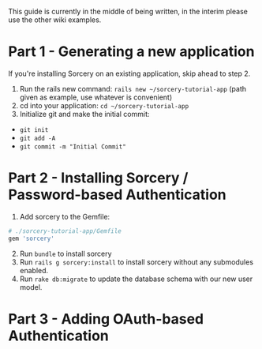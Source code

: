 This guide is currently in the middle of being written, in the interim please use the other wiki examples.

# Part 1 - Generating a new application

If you're installing Sorcery on an existing application, skip ahead to step 2.

1. Run the rails new command: `rails new ~/sorcery-tutorial-app` (path given as example, use whatever is convenient)
2. cd into your application: `cd ~/sorcery-tutorial-app`
3. Initialize git and make the initial commit:
  * `git init`
  * `git add -A`
  * `git commit -m "Initial Commit"`

# Part 2 - Installing Sorcery / Password-based Authentication

1. Add sorcery to the Gemfile:

  ```ruby
  # ./sorcery-tutorial-app/Gemfile
  gem 'sorcery'
  ```

2. Run `bundle` to install sorcery
3. Run `rails g sorcery:install` to install sorcery without any submodules enabled.
4. Run `rake db:migrate` to update the database schema with our new user model.

# Part 3 - Adding OAuth-based Authentication